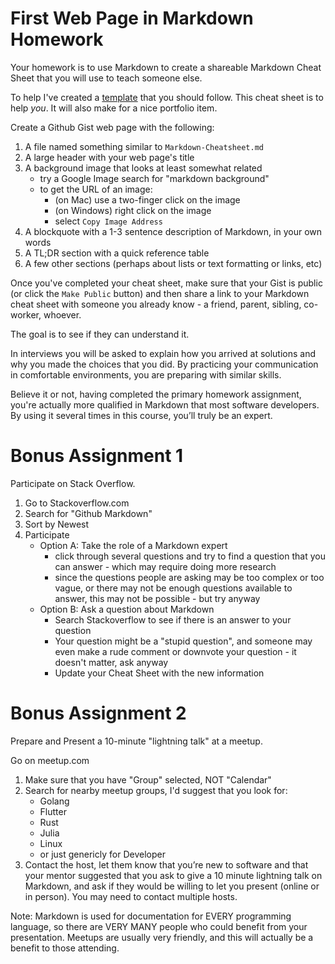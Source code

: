 # First Web Page in Markdown Homework

Your homework is to use Markdown to create a shareable Markdown Cheat Sheet that you will use to teach someone else.

To help I've created a [template](001-Markdown-Homework-Template.png) that you should follow. This cheat sheet is to help _you_. It will also make for a nice portfolio item.

Create a Github Gist web page with the following:

1. A file named something similar to `Markdown-Cheatsheet.md`
2. A large header with your web page's title
3. A background image that looks at least somewhat related
    - try a Google Image search for "markdown background"
    - to get the URL of an image:
        - (on Mac) use a two-finger click on the image
        - (on Windows) right click on the image
        - select `Copy Image Address`
4. A blockquote with a 1-3 sentence description of Markdown, in your own words
5. A TL;DR section with a quick reference table
6. A few other sections (perhaps about lists or text formatting or links, etc)

Once you've completed your cheat sheet, make sure that your Gist is public (or click the `Make Public` button) and then share a link to your Markdown cheat sheet with someone you already know - a friend, parent, sibling, co-worker, whoever.

The goal is to see if they can understand it.

In interviews you will be asked to explain how you arrived at solutions and why you made the choices that you did.
By practicing your communication in comfortable environments, you are preparing with similar skills.

Believe it or not, having completed the primary homework assignment, you're actually more qualified in Markdown that most software developers. By using it several times in this course, you’ll truly be an expert.

# Bonus Assignment 1

Participate on Stack Overflow.

1. Go to Stackoverflow.com
2. Search for "Github Markdown"
3. Sort by Newest
4. Participate
    - Option A: Take the role of a Markdown expert
        - click through several questions and try to find a question that you can answer - which may require doing more research
        - since the questions people are asking may be too complex or too vague, or there may not be enough questions available to answer, this may not be possible - but try anyway
    - Option B: Ask a question about Markdown
        - Search Stackoverflow to see if there is an answer to your question
        - Your question might be a "stupid question", and someone may even make a rude comment or downvote your question - it doesn't matter, ask anyway
        - Update your Cheat Sheet with the new information

# Bonus Assignment 2

Prepare and Present a 10-minute "lightning talk" at a meetup.

Go on meetup.com
1. Make sure that you have "Group" selected, NOT "Calendar"
2. Search for nearby meetup groups, I'd suggest that you look for:
    - Golang
    - Flutter
    - Rust
    - Julia
    - Linux
    - or just genericly for Developer
3. Contact the host, let them know that you’re new to software and that your mentor suggested that you ask to give a 10 minute lightning talk on Markdown, and ask if they would be willing to let you present (online or in person). You may need to contact multiple hosts.

Note: Markdown is used for documentation for EVERY programming language, so there are VERY MANY people who could benefit from your presentation. Meetups are usually very friendly, and this will actually be a benefit to those attending.
